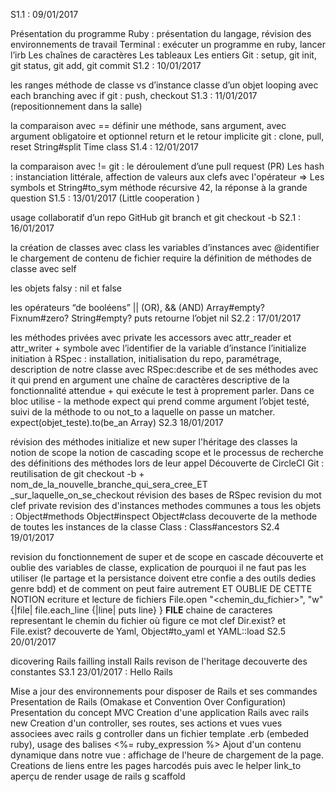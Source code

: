 S1.1 : 09/01/2017

Présentation du programme
Ruby : présentation du langage, révision des environnements de travail
Terminal : exécuter un programme en ruby, lancer l’irb
Les chaînes de caractères
Les tableaux
Les entiers
Git : setup, git init, git status, git add, git commit
S1.2 : 10/01/2017

les ranges
méthode de classe vs d’instance
classe d’un objet
looping avec each
branching avec if
git : push, checkout
S1.3 : 11/01/2017 (repositionnement dans la salle)

la comparaison avec ==
définir une méthode, sans argument, avec argument obligatoire et optionnel
return et le retour implicite
git : clone, pull, reset
String#split
Time class
S1.4 : 12/01/2017

la comparaison avec !=
git : le déroulement d’une pull request (PR)
Les hash : instanciation littérale, affection de valeurs aux clefs avec l'opérateur =>
Les symbols et String#to_sym
méthode récursive
42, la réponse à la grande question
S1.5 : 13/01/2017 (Little cooperation )

usage collaboratif d’un repo GitHub
git branch et git checkout -b
S2.1 : 16/01/2017

la création de classes avec class
les variables d’instances avec @identifier
le chargement de contenu de fichier require
la définition de méthodes de classe avec self

les objets falsy : nil et false

les opérateurs “de booléens” || (OR), && (AND)
Array#empty? Fixnum#zero? String#empty?
puts retourne l’objet nil
S2.2 : 17/01/2017

les méthodes privées avec private
les accessors avec attr_reader et attr_writer + symbole avec l’identifier de la variable d’instance
l’initialize initiation à RSpec : installation, initialisation du repo, paramétrage, description de notre classe avec RSpec:describe et de ses méthodes avec it qui prend en argument une chaîne de caractères descriptive de la fonctionnalité attendue + qui exécute le test à proprement parler. Dans ce bloc utilise - la methode expect qui prend comme argument l’objet testé, suivi de la méthode to ou not_to a laquelle on passe un matcher.
expect(objet_teste).to(be_an Array)
S2.3 18/01/2017

révision des méthodes initialize et new
super
l'héritage des classes
la notion de scope
la notion de cascading scope et le processus de recherche des définitions des méthodes lors de leur appel
Découverte de CircleCI
Git : reutilisation de git checkout -b + nom_de_la_nouvelle_branche_qui_sera_cree_ET _sur_laquelle_on_se_checkout
révision des bases de RSpec
revision du mot clef private
revision des d'instances methodes communes a tous les objets :
Object#methods
Object#inspect
Object#class
decouverte de la methode de toutes les instances de la classe Class : Class#ancestors
S2.4 19/01/2017

revision du fonctionnement de super et de scope en cascade
découverte et oublie des variables de classe, explication de pourquoi il ne faut pas les utiliser (le partage et la persistance doivent etre confie a des outils dedies genre bdd) et de comment on peut faire autrement ET OUBLIE DE CETTE NOTION
ecriture et lecture de fichiers
File.open "<chemin_du_fichier>", "w" {|file| file.each_line {|line| puts line} }
__FILE__ chaine de caracteres representant le chemin du fichier où figure ce mot clef
Dir.exist? et File.exist?
decouverte de Yaml, Object#to_yaml et YAML::load
S2.5 20/01/2017

dicovering Rails
failling install Rails
revison de l'heritage
decouverte des constantes
S3.1 23/01/2017 : Hello Rails

Mise a jour des environnements pour disposer de Rails et ses commandes
Presentation de Rails (Omakase et Convention Over Configuration)
Presentation du concept MVC
Creation d'une application Rails avec rails new
Creation d'un controller, ses routes, ses actions et vues vues associees avec rails g controller
dans un fichier template .erb (embeded ruby), usage des balises <%= ruby_expression %>
Ajout d'un contenu dynamique dans notre vue : affichage de l'heure de chargement de la page.
Creations de liens entre les pages harcodés puis avec le helper link_to
aperçu de render
usage de rails g scaffold
